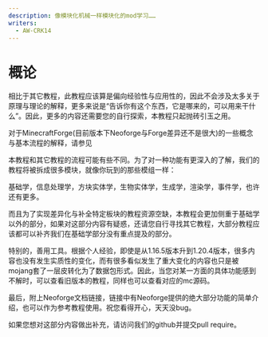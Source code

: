 ```yaml
---
description: 像模块化机械一样模块化的mod学习……
writers:
  - AW-CRK14
---
```

# 概论

相比于其它教程，此教程应该算是偏向经验性与应用性的，因此不会涉及太多关于原理与理论的解释，更多来说是“告诉你有这个东西，它是哪来的，可以用来干什么”。因此，更多的内容还需要您的自行探索，本教程只起抛砖引玉之用。

对于MinecraftForge(目前版本下Neoforge与Forge差异还不是很大)的一些概念与基本流程的解释，请参见

<ModernUrl icon="/icon/md.svg" title="导论 - Boson 1.16 Modding Tutorial" 
 url="https://boson.v2mcdev.com/introducation/intro.html"  />

本教程和其它教程的流程可能有些不同。为了对一种功能有更深入的了解，我们的教程将被拆成很多模块，就像你玩到的那些模组一样：

基础学，信息处理学，方块实体学，生物实体学，生成学，渲染学，事件学，也许还有更多。

而且为了实现差异化与补全特定板块的教程资源空缺，本教程会更加侧重于基础学以外的部分，如果对这部分内容有疑惑，还请您自行寻找其它教程，大部分教程应该都可以补齐我们在基础学部分没有重点提及的部分。

特别的，善用工具。根据个人经验，即使是从1.16.5版本升到1.20.4版本，很多内容也没有发生实质性的变化，而有很多看似发生了重大变化的内容也只是被mojang套了一层皮转化为了数据包形式。因此，当您对某一方面的具体功能感到不解时，可以查看旧版本的教程，同样也可以查看对应的mc源码。

最后，附上Neoforge文档链接，链接中有Neoforge提供的绝大部分功能的简单介绍，也可以作为参考教程使用。祝您看得开心，天天没bug。

如果您想对这部分内容做出补充，请访问我们的github并提交pull require。

<ModernUrl icon="/neo.ico" title="Access Transformers | NeoForged docs"
url="https://docs.neoforged.net/docs/advanced/accesstransformers/"  />

